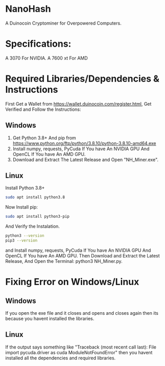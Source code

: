 # NanoHash
A Duinocoin Cryptominer for Overpowered Computers.

# Specifications:
A 3070 For NVIDIA.
A 7600 xt For AMD

# Required Libraries/Dependencies & Instructions
First Get a Wallet from https://wallet.duinocoin.com/register.html, Get Verified and Follow the Instructions:
## Windows
1. Get Python 3.8+ And pip from https://www.python.org/ftp/python/3.8.10/python-3.8.10-amd64.exe
2. Install numpy, requests, PyCuda If You have An NVIDIA GPU And OpenCL If You have An AMD GPU.
3. Download and Extract The Latest Release and Open "NH_Miner.exe".

## Linux
Install Python 3.8+
```bash
sudo apt install python3.8
```

Now Install pip:
```bash
sudo apt install python3-pip
```
And Verify the Instalation.
```bash
python3 --version
pip3 --version
```
and Install numpy, requests, PyCuda If You have An NVIDIA GPU And OpenCL If You have An AMD GPU.
Then Download and Extract the Latest Release, And Open the Terminal:
python3 NH_Miner.py.

# Fixing Error on Windows/Linux
## Windows
If you open the exe file and it closes and opens and closes again then its because you havent installed the libraries.
## Linux
If the output says something like "Traceback (most recent call last): File import pycuda.driver as cuda ModuleNotFoundError" then you havent installed all the dependencies and required libraries.
